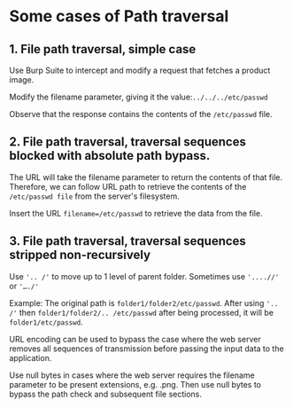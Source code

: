 # Some cases of Path traversal

## 1. File path traversal, simple case

Use Burp Suite to intercept and modify a request that fetches a product image.

Modify the filename parameter, giving it the value:`../../../etc/passwd`

Observe that the response contains the contents of the `/etc/passwd` file.

## 2. File path traversal, traversal sequences blocked with absolute path bypass.

The URL will take the filename parameter to return the contents of that file. Therefore, we can follow  URL path to retrieve the contents of the `/etc/passwd file` from the server's filesystem.

Insert the URL `filename=/etc/passwd` to retrieve the data from the file.

## 3. File path traversal, traversal sequences stripped non-recursively

Use `'.. /'` to move up to 1 level of parent folder. Sometimes use `'....//'` or 
`'…./'`

Example: The original path is `folder1/folder2/etc/passwd`. After using `'.. /'` then 
`folder1/folder2/.. /etc/passwd` after being processed, it will be `folder1/etc/passwd`.

URL encoding can be used to bypass the case where the web server removes all sequences of
transmission before passing the input data to the application.

Use null bytes in cases where the web server requires the filename parameter to be present 
extensions, e.g. .png. Then use null bytes to bypass the path check and subsequent file sections.
